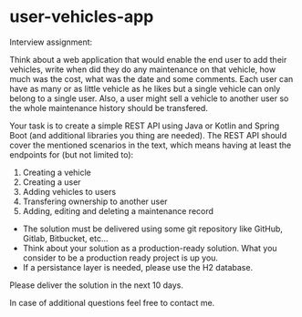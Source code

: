 # user-vehicles-app
Interview assignment:

Think about a web application that would enable the end user to add their vehicles, write when did they do any maintenance on that vehicle, how much was the cost, what was the date and some comments. Each user can have as many or as little vehicle as he likes but a single vehicle can only belong to a single user. Also, a user might sell a vehicle to another user so the whole maintenance history should be transfered.

Your task is to create a simple REST API using Java or Kotlin and Spring Boot (and additional libraries you thing are needed).
The REST API should cover the mentioned scenarios in the text, which means having at least the endpoints for (but not limited to):
1. Creating a vehicle
2. Creating a user
3. Adding vehicles to users
4. Transfering ownership to another user
5. Adding, editing and deleting a maintenance record

- The solution must be delivered using some git repository like GitHub, Gitlab, Bitbucket, etc...
- Think about your solution as a production-ready solution. What you consider to be a production ready project is up you. 
- If a persistance layer is needed, please use the H2 database.

Please deliver the solution in the next 10 days.

In case of additional questions feel free to contact me.